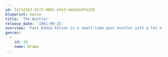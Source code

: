 ```yaml
---
id: 52f1d1b2-9172-4082-bfa3-4dde2e97a156
blueprint: movie
title: 'The Hustler'
release_date: '1961-09-25'
overview: 'Fast Eddie Felson is a small-time pool hustler with a lot of talent but a self-destructive attitude. His bravado causes him to challenge the legendary Minnesota Fats to a high-stakes match.'
genres:
  -
    id: 18
    name: Drama
---
```

